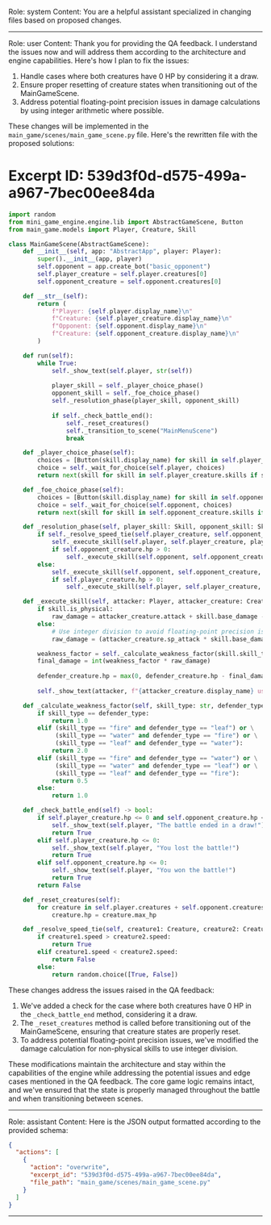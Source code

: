 Role: system
Content: You are a helpful assistant specialized in changing files based on proposed changes.
__________________
Role: user
Content: Thank you for providing the QA feedback. I understand the issues now and will address them according to the architecture and engine capabilities. Here's how I plan to fix the issues:

1. Handle cases where both creatures have 0 HP by considering it a draw.
2. Ensure proper resetting of creature states when transitioning out of the MainGameScene.
3. Address potential floating-point precision issues in damage calculations by using integer arithmetic where possible.

These changes will be implemented in the `main_game/scenes/main_game_scene.py` file. Here's the rewritten file with the proposed solutions:

# Excerpt ID: 539d3f0d-d575-499a-a967-7bec00ee84da
```python main_game/scenes/main_game_scene.py
import random
from mini_game_engine.engine.lib import AbstractGameScene, Button
from main_game.models import Player, Creature, Skill

class MainGameScene(AbstractGameScene):
    def __init__(self, app: "AbstractApp", player: Player):
        super().__init__(app, player)
        self.opponent = app.create_bot("basic_opponent")
        self.player_creature = self.player.creatures[0]
        self.opponent_creature = self.opponent.creatures[0]

    def __str__(self):
        return (
            f"Player: {self.player.display_name}\n"
            f"Creature: {self.player_creature.display_name}\n"
            f"Opponent: {self.opponent.display_name}\n"
            f"Creature: {self.opponent_creature.display_name}\n"
        )

    def run(self):
        while True:
            self._show_text(self.player, str(self))
            
            player_skill = self._player_choice_phase()
            opponent_skill = self._foe_choice_phase()
            self._resolution_phase(player_skill, opponent_skill)
            
            if self._check_battle_end():
                self._reset_creatures()
                self._transition_to_scene("MainMenuScene")
                break

    def _player_choice_phase(self):
        choices = [Button(skill.display_name) for skill in self.player_creature.skills]
        choice = self._wait_for_choice(self.player, choices)
        return next(skill for skill in self.player_creature.skills if skill.display_name == choice.display_name)

    def _foe_choice_phase(self):
        choices = [Button(skill.display_name) for skill in self.opponent_creature.skills]
        choice = self._wait_for_choice(self.opponent, choices)
        return next(skill for skill in self.opponent_creature.skills if skill.display_name == choice.display_name)

    def _resolution_phase(self, player_skill: Skill, opponent_skill: Skill):
        if self._resolve_speed_tie(self.player_creature, self.opponent_creature):
            self._execute_skill(self.player, self.player_creature, player_skill, self.opponent_creature)
            if self.opponent_creature.hp > 0:
                self._execute_skill(self.opponent, self.opponent_creature, opponent_skill, self.player_creature)
        else:
            self._execute_skill(self.opponent, self.opponent_creature, opponent_skill, self.player_creature)
            if self.player_creature.hp > 0:
                self._execute_skill(self.player, self.player_creature, player_skill, self.opponent_creature)

    def _execute_skill(self, attacker: Player, attacker_creature: Creature, skill: Skill, defender_creature: Creature):
        if skill.is_physical:
            raw_damage = attacker_creature.attack + skill.base_damage - defender_creature.defense
        else:
            # Use integer division to avoid floating-point precision issues
            raw_damage = (attacker_creature.sp_attack * skill.base_damage) // defender_creature.sp_defense

        weakness_factor = self._calculate_weakness_factor(skill.skill_type, defender_creature.creature_type)
        final_damage = int(weakness_factor * raw_damage)
        
        defender_creature.hp = max(0, defender_creature.hp - final_damage)
        
        self._show_text(attacker, f"{attacker_creature.display_name} used {skill.display_name}!")

    def _calculate_weakness_factor(self, skill_type: str, defender_type: str) -> float:
        if skill_type == defender_type:
            return 1.0
        elif (skill_type == "fire" and defender_type == "leaf") or \
             (skill_type == "water" and defender_type == "fire") or \
             (skill_type == "leaf" and defender_type == "water"):
            return 2.0
        elif (skill_type == "fire" and defender_type == "water") or \
             (skill_type == "water" and defender_type == "leaf") or \
             (skill_type == "leaf" and defender_type == "fire"):
            return 0.5
        else:
            return 1.0

    def _check_battle_end(self) -> bool:
        if self.player_creature.hp <= 0 and self.opponent_creature.hp <= 0:
            self._show_text(self.player, "The battle ended in a draw!")
            return True
        elif self.player_creature.hp <= 0:
            self._show_text(self.player, "You lost the battle!")
            return True
        elif self.opponent_creature.hp <= 0:
            self._show_text(self.player, "You won the battle!")
            return True
        return False

    def _reset_creatures(self):
        for creature in self.player.creatures + self.opponent.creatures:
            creature.hp = creature.max_hp

    def _resolve_speed_tie(self, creature1: Creature, creature2: Creature) -> bool:
        if creature1.speed > creature2.speed:
            return True
        elif creature1.speed < creature2.speed:
            return False
        else:
            return random.choice([True, False])
```

These changes address the issues raised in the QA feedback:

1. We've added a check for the case where both creatures have 0 HP in the `_check_battle_end` method, considering it a draw.
2. The `_reset_creatures` method is called before transitioning out of the MainGameScene, ensuring that creature states are properly reset.
3. To address potential floating-point precision issues, we've modified the damage calculation for non-physical skills to use integer division.

These modifications maintain the architecture and stay within the capabilities of the engine while addressing the potential issues and edge cases mentioned in the QA feedback. The core game logic remains intact, and we've ensured that the state is properly managed throughout the battle and when transitioning between scenes.
__________________
Role: assistant
Content: Here is the JSON output formatted according to the provided schema:

```json
{
  "actions": [
    {
      "action": "overwrite",
      "excerpt_id": "539d3f0d-d575-499a-a967-7bec00ee84da",
      "file_path": "main_game/scenes/main_game_scene.py"
    }
  ]
}
```
__________________
